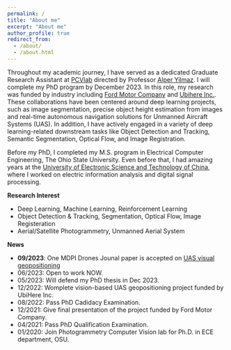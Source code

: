 ```yaml
---
permalink: /
title: "About me"
excerpt: "About me"
author_profile: true
redirect_from: 
  - /about/
  - /about.html
---
```

Throughout my academic journey, I have served as a dedicated Graduate Research Assistant at [PCVlab](https://u.osu.edu/pcvlab/) directed by Professor [Alper Yilmaz](https://ceg.osu.edu/people/yilmaz.15). I will complete my PhD program by December 2023. In this role, my research was funded by industry including [Ford Motor Company](https://www.ford.com/) and [Ubihere Inc.](https://ubihere.com/). These collaborations have been centered around deep learning projects, such as image segmentation, precise object height estimation from images and real-time autonomous navigation solutions for Unmanned Aircraft Systems (UAS). In addition, I have actively engaged in a variety of deep learning-related downstream tasks like Object Detection and Tracking, Semantic Segmentation, Optical Flow, and Image Registration.

Before my PhD, I completed my M.S. program in Electrical Computer Engineering, The Ohio State University. Even before that, I had amazing years at the [University of Electronic Science and Technology of China](https://en.uestc.edu.cn/), where I worked on electric information analysis and digital signal processing.

**Research Interest**
  * Deep Learning, Machine Learning, Reinforcement Learning
  * Object Detection & Tracking, Segmentation, Optical Flow, Image Registeration
  * Aerial/Satellite Photogrammetry, Unmanned Aerial System


**News**
  * **09/2023**: One MDPI Drones Jounal paper is accepted on [UAS visual geopositioning](https://doi.org/10.3390/drones7090569)
  * 06/2023: Open to work NOW.
  * 05/2023: Will defend my PhD thesis in Dec 2023.
  * 12/2022: Womplete vision-based UAS geopositioning project funded by UbiHere Inc.
  * 08/2022: Pass PhD Cadidacy Examination.
  * 12/2021: Give final presentation of the project funded by Ford Motor Company.
  * 04/2021: Pass PhD Qualification Examination.
  * 01/2020: Join Photogrammetry Computer Vision lab for Ph.D. in ECE department, OSU.
